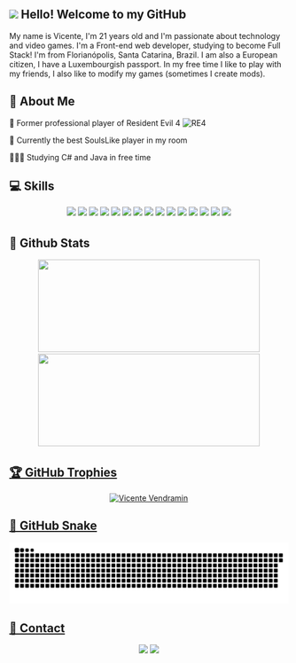 ## <img src="https://media.giphy.com/media/hvRJCLFzcasrR4ia7z/giphy.gif" width="30" /> Hello! Welcome to my GitHub

<div>
  My name is Vicente, I'm 21 years old and I'm passionate about technology and video games.
  I'm a Front-end web developer, studying to become Full Stack!
  I'm from Florianópolis, Santa Catarina, Brazil. I am also a European citizen, I have a Luxembourgish passport.
  In my free time I like to play with my friends, I also like to modify my games (sometimes I create mods).
</div>

## 🚀 About Me

<p>👀 Former professional player of Resident Evil 4 <img src="https://cdn.cloudflare.steamstatic.com/steamcommunity/public/images/items/254700/93b645faca7f87c4b5a90d37a4b73faae98379d9.png" alt="RE4" width=30 /></p>
<p>👻 Currently the best SoulsLike player in my room</p>
<p>👨🏻‍💻 Studying C# and Java in free time</p>


## 💻 Skills

<p align="center">
<img src="https://img.shields.io/badge/javascript-%23323330.svg?style=for-the-badge&logo=javascript&logoColor=%23F7DF1E" style="margin-bottom: 4px;" height="30px">
<img src="https://img.shields.io/badge/python-3670A0?style=for-the-badge&logo=python&logoColor=ffdd54" style="margin-bottom: 4px;" height="30px">
<img src="https://img.shields.io/badge/html5-%23E34F26.svg?style=for-the-badge&logo=html5&logoColor=white" style="margin-bottom: 4px;" height="30px">
<img src="https://img.shields.io/badge/css3-%231572B6.svg?style=for-the-badge&logo=css3&logoColor=white" style="margin-bottom: 4px;" height="30px">
<img src="https://img.shields.io/badge/bootstrap-%23563D7C.svg?style=for-the-badge&logo=bootstrap&logoColor=white" style="margin-bottom: 4px;" height="30px">
<img src="https://img.shields.io/badge/tailwindcss-%2338B2AC.svg?style=for-the-badge&logo=tailwind-css&logoColor=white" style="margin-bottom: 4px;" height="30px">
<img src="https://img.shields.io/badge/react-%2320232a.svg?style=for-the-badge&logo=react&logoColor=%2361DAFB" style="margin-bottom: 4px;" height="30px">
<img src="https://img.shields.io/badge/redux-%23593d88.svg?style=for-the-badge&logo=redux&logoColor=white" style="margin-bottom: 4px;" height="30px">
<img src="https://img.shields.io/badge/React_Router-CA4245?style=for-the-badge&logo=react-router&logoColor=white" style="margin-bottom: 4px;" height="30px">
<img src="https://img.shields.io/badge/Jest-C21325?style=for-the-badge&logo=jest&logoColor=white" style="margin-bottom: 4px;" height="30px">
<img src="https://img.shields.io/badge/node.js-6DA55F?style=for-the-badge&logo=node.js&logoColor=white" style="margin-bottom: 4px;" height="30px">
<img src="https://img.shields.io/badge/git-%23F05033.svg?style=for-the-badge&logo=git&logoColor=white" style="margin-bottom: 4px;" height="30px">
<img src="https://img.shields.io/badge/Linux-FCC624?style=for-the-badge&logo=linux&logoColor=black" style="margin-bottom: 4px;" height="30px">
<img src="https://img.shields.io/badge/vite-%23646CFF.svg?style=for-the-badge&logo=vite&logoColor=white" style="margin-bottom: 4px;" height="30px">
<img src="https://img.shields.io/badge/NPM-%23000000.svg?style=for-the-badge&logo=npm&logoColor=white" style="margin-bottom: 4px;" height="30px">
</p>


## 🌟 Github Stats

<div align="center">
  <a href="https://github.com/vicentevendramin">
  <img width=400 height=167 src="https://github-readme-stats.vercel.app/api?username=vicentevendramin&show_icons=true&theme=blue-green&include_all_commits=true&count_private=true"/>
  <img width=400 height=167 src="https://github-readme-stats.vercel.app/api/top-langs/?username=vicentevendramin&layout=compact&langs_count=7&theme=blue-green"/>
</div>
 

## 🏆 GitHub Trophies

<p align="center">
 <img src="https://github-profile-trophy.vercel.app/?username=vicentevendramin&theme=discord&row=1" alt="Vicente Vendramin" />
</p>


## 🐍 GitHub Snake
<div align="center">
  
  ![Snake animation](https://github.com/vicentevendramin/vicentevendramin/blob/output/github-contribution-grid-snake.svg)
</div>


## 👥 Contact

<div align="center"> 
  <a href="mailto:guesser.vicente@gmail.com"><img src="https://img.shields.io/badge/Gmail-D14836?style=for-the-badge&logo=gmail&logoColor=white" target="_blank"></a>
  <a href="https://www.linkedin.com/in/vicente-vendramin/" target="_blank"><img src="https://img.shields.io/badge/-LinkedIn-%230077B5?style=for-the-badge&logo=linkedin&logoColor=white" target="_blank"></a>
</div>
